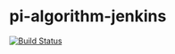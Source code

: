 # pi-algorithm-jenkins
[![Build Status](http://44.221.29.200/buildStatus/icon?job=pi-pipeline)](http://44.221.29.200/job/pi-pipeline/)

